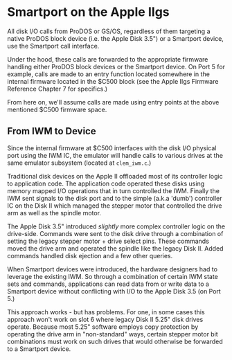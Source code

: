 # Smartport on the Apple IIgs

All disk I/O calls from ProDOS or GS/OS, regardless of them targeting a native
ProDOS block device (i.e. the Apple Disk 3.5") or a Smartport device, use the
Smartport call interface.

Under the hood, these calls are forwarded to the appropriate firmware handling
either ProDOS block devices or the Smartport device.  On Port 5 for example,
calls are made to an entry function located somewhere in the internal firmware
located in the $C500 block (see the Apple IIgs Firmware Reference Chapter 7 for
specifics.)

From here on, we'll assume calls are made using entry points at the above
mentioned $C500 firmware space.

## From IWM to Device

Since the internal firmware at $C500 interfaces with the disk I/O physical port
using the IWM IC, the emulator will handle calls to various drives at the
same emulator subsystem (located at `clem_iwm.c`.)

Traditional disk devices on the Apple II offloaded most of its controller
logic to application code.  The application code operated these disks using
memory mapped I/O operations that in turn controlled the IWM.  Finally the IWM
sent signals to the disk port and to the simple (a.k.a 'dumb') controller IC on
the Disk II which managed the stepper motor that controlled the drive arm as
well as the spindle motor.

The Apple Disk 3.5" introduced *slightly* more complex controller logic on the
drive-side.  Commands were sent to the disk drive through a combination of
setting the legacy stepper motor + drive select pins.  These commands moved
the drive arm and operated the spindle like the legacy Disk II.  Added commands
handled disk ejection and a few other queries.

When Smartport devices were introduced, the hardware designers had to leverage
the existing IWM.  So through a combination of certain IWM state sets and
commands, applications can read data from or write data to a Smartport device
without conflicting with I/O to the Apple Disk 3.5 (on Port 5.)

This approach works - but has problems.  For one, in some cases this approach
won't work on slot 6 where legacy Disk II 5.25" disk drives operate.  Because
most 5.25" software employs copy protection by operating the drive arm in
"non-standard" ways, certain stepper motor bit combinations must work on
such drives that would otherwise be forwarded to a Smartport device.

